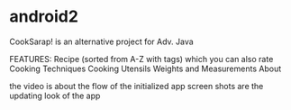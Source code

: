 android2
========
CookSarap! is an alternative project for Adv. Java

FEATURES:
Recipe (sorted from A-Z with tags) which you can also rate
Cooking Techniques
Cooking Utensils
Weights and Measurements
About

the video is about the flow of the initialized app
screen shots are the updating look of the app
